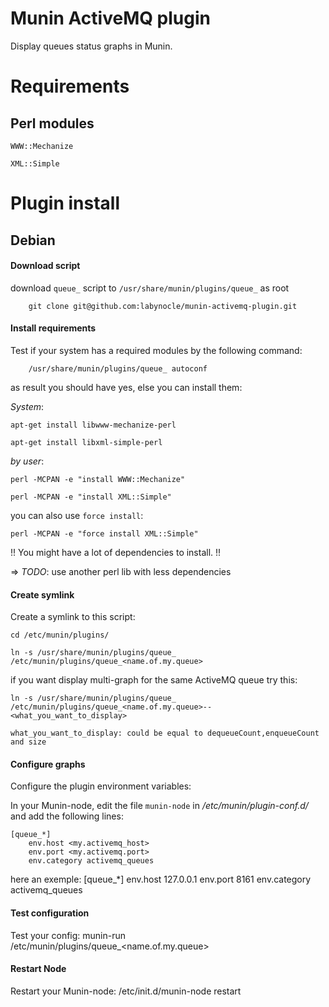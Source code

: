 # Munin ActiveMQ plugin

Display queues status graphs in Munin.

# Requirements

## Perl modules

`WWW::Mechanize`

`XML::Simple`

# Plugin install

## Debian


#### Download script

download `queue_` script to `/usr/share/munin/plugins/queue_` as root

~~~
	git clone git@github.com:labynocle/munin-activemq-plugin.git
~~~

#### Install requirements

Test if your system has a required modules by the following command:

~~~
	/usr/share/munin/plugins/queue_ autoconf
~~~

as result you should have yes, else you can install them:

_System_:

	apt-get install libwww-mechanize-perl

	apt-get install libxml-simple-perl

_by user_:

	perl -MCPAN -e "install WWW::Mechanize"

	perl -MCPAN -e "install XML::Simple"


you can also use `force install`:

	perl -MCPAN -e "force install XML::Simple"


!! You might have a lot of dependencies to install. !!

=> *TODO*: use another perl lib with less dependencies

#### Create symlink

Create a symlink to this script:

	cd /etc/munin/plugins/

	ln -s /usr/share/munin/plugins/queue_ /etc/munin/plugins/queue_<name.of.my.queue>

if you want display multi-graph for the same ActiveMQ queue try this:

	ln -s /usr/share/munin/plugins/queue_ /etc/munin/plugins/queue_<name.of.my.queue>--<what_you_want_to_display>

    what_you_want_to_display: could be equal to dequeueCount,enqueueCount and size

#### Configure graphs

Configure the plugin environment variables:

In your Munin-node, edit the file `munin-node` in _/etc/munin/plugin-conf.d/_ and add the following lines:

	[queue_*]
		env.host <my.activemq_host>
		env.port <my.activemq.port>
		env.category activemq_queues

here an exemple:
	[queue_*]
		env.host 127.0.0.1
		env.port 8161
		env.category activemq_queues

#### Test configuration

Test your config:
	munin-run /etc/munin/plugins/queue_<name.of.my.queue>

#### Restart Node

Restart your Munin-node:
	/etc/init.d/munin-node restart
